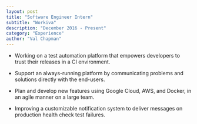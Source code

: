 ```yaml
---
layout: post
title: "Software Engineer Intern"
subtitle: "Workiva"
description: "December 2016 - Present"
category: "Experience"
author: "Val Chapman"
---
```

<!-- Start Writing Below in Markdown -->
* Working on a test automation platform that empowers developers to trust their releases in a CI environment.

* Support an always-running platform by communicating problems and solutions directly with the end-users.

* Plan and develop new features using Google Cloud, AWS, and Docker, in an agile manner on a large team.

* Improving a customizable notification system to deliver messages on production health check test failures.